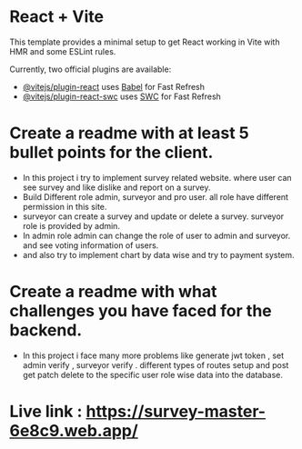 # React + Vite

This template provides a minimal setup to get React working in Vite with HMR and some ESLint rules.

Currently, two official plugins are available:

- [@vitejs/plugin-react](https://github.com/vitejs/vite-plugin-react/blob/main/packages/plugin-react/README.md) uses [Babel](https://babeljs.io/) for Fast Refresh
- [@vitejs/plugin-react-swc](https://github.com/vitejs/vite-plugin-react-swc) uses [SWC](https://swc.rs/) for Fast Refresh


# Create a readme with at least 5 bullet points for the client.
- In this project i try to implement survey related website. where user can see survey and like dislike and report on a survey.
- Build Different role admin, surveyor and pro user. all role have different permission in this site.
- surveyor can create a survey and update or delete a survey. surveyor role is provided by admin.
- In admin role admin can change the role of user to admin and surveyor. and see voting information of users.
- and also try to implement chart by data wise and try to payment system.


# Create a readme with what challenges you have faced for the backend.

- In this project i face many more problems like generate jwt token , set admin verify , surveyor verify . different types of routes setup and post get patch delete to the specific user role wise data into the database.


# Live link : https://survey-master-6e8c9.web.app/
